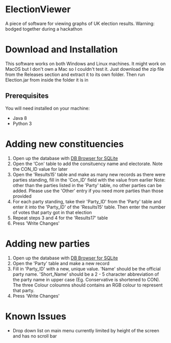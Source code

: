 # ElectionViewer
A piece of software for viewing graphs of UK election results. Warning: bodged together during a hackathon

# Download and Installation
This software works on both Windows and Linux machines. It might work on MacOS but I don't own a Mac so I couldn't test it. Just download the zip file from the Releases section and extract it to its own folder. Then run Election.jar from inside the folder it is in

## Prerequisites
You will need installed on your machine:
- Java 8
- Python 3

# Adding new constituencies
1. Open up the database with [DB Browser for SQLite](https://sqlitebrowser.org/)
2. Open the 'Con' table to add the consituency name and electorate. Note the CON_ID value for later
3. Open the 'Results15' table and make as many new records as there were parties standing, fill in the 'Con_ID' field with the value from earlier
Note: other than the parties listed in the 'Party' table, no other parties can be added. Please use the 'Other' entry if you need more parties than those provided
4. For each party standing, take their 'Party_ID' from the 'Party' table and enter it into the 'Party_ID' of the 'Results15' table. Then enter the number of votes that party got in that election
5. Repeat steps 3 and 4 for the 'Results17' table
6. Press 'Write Changes'

# Adding new parties
1. Open up the database with [DB Browser for SQLite](https://sqlitebrowser.org/)
2. Open the 'Party' table and make a new record
3. Fill in 'Party_ID' with a new, unique value. 'Name' should be the official party name. 'Short_Name' should be a 2 - 5 character abbreviation of the party name in upper case (Eg. Conservative is shortened to CON). The three Colour coloumns should contains an RGB colour to represent that party.
4. Press 'Write Changes'

# Known Issues
- Drop down list on main menu currently limited by height of the screen and has no scroll bar
